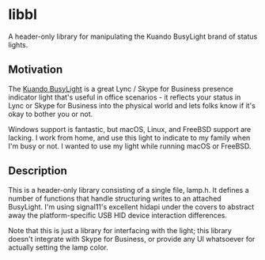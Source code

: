 # libbl
A header-only library for manipulating the Kuando BusyLight brand of status lights.

## Motivation
The [Kuando BusyLight](http://www.busylight.com) is a great Lync / Skype for Business presence indicator light that's useful in office scenarios - it reflects your status in Lync or Skype for Business into the physical world and lets folks know if it's okay to bother you or not.

Windows support is fantastic, but macOS, Linux, and FreeBSD support are lacking. I work from home, and use this light to indicate to my family when I'm busy or not. I wanted to use my light while running macOS or FreeBSD.

## Description
This is a header-only library consisting of a single file, lamp.h. It defines a number of functions that handle structuring writes to an attached BusyLight. I'm using signal11's excellent hidapi under the covers to abstract away the platform-specific USB HID device interaction differences.

Note that this is just a library for interfacing with the light; this library doesn't integrate with Skype for Business, or provide any UI whatsoever for actually setting the lamp color.
